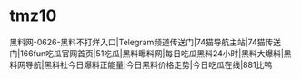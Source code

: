 # tmz10
黑料网-0626-黑料不打烊入口|Telegram频道传送门|74猫导航主站|74猫传送门|166fun吃瓜官网首页|51吃瓜|黑料曝料网|每日吃瓜黑料24小时|黑料大爆料|黑料网导航|黑料社今日爆料正能量|今日黑料价格走势|今日吃瓜在线|881比鸭
